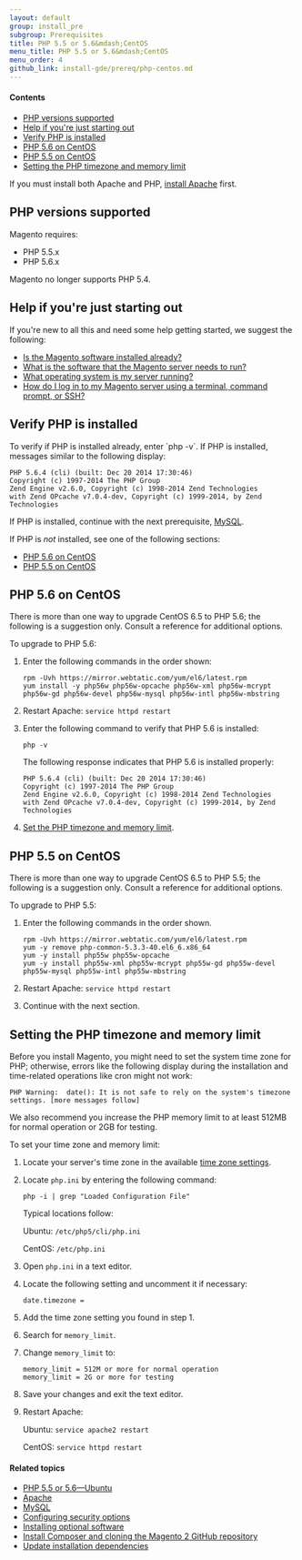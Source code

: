 ```yaml
---
layout: default
group: install_pre
subgroup: Prerequisites
title: PHP 5.5 or 5.6&mdash;CentOS
menu_title: PHP 5.5 or 5.6&mdash;CentOS
menu_order: 4
github_link: install-gde/prereq/php-centos.md
---
```


<!-- This topic is referred to from Magento 2 code! Don't change the URL without informing engineering! -->
<!-- Referring file: README.md owned by core -->


<h4 id="instgde-php-prereq-contents">Contents</h4>

*	<a href="#php-support">PHP versions supported</a>
*	<a href="#php-centos-help-beginner">Help if you're just starting out</a>
*	<a href="#centos-verify-php">Verify PHP is installed</a>
*	<a href="#instgde-prereq-php56-install-centos">PHP 5.6 on CentOS</a>
*	<a href="#instgde-prereq-php55-install-centos">PHP 5.5 on CentOS</a>
*	<a href="#instgde-prereq-timezone">Setting the PHP timezone and memory limit</a>

<div class="bs-callout bs-callout-info" id="info">
<span class="glyphicon-class">
  <p>If you must install both Apache and PHP, <a href="{{ site.gdeurl }}install-gde/prereq/apache.html">install Apache</a> first.</p></span>
</div>

<h2 id="php-support">PHP versions supported</h2>

Magento requires:

*	PHP 5.5.x
*	PHP 5.6.x 

<div class="bs-callout bs-callout-info" id="info">
<span class="glyphicon-class">
  <p>Magento no longer supports PHP 5.4.</p></span>
</div>

<h2 id="php-centos-help-beginner">Help if you're just starting out</h2>
If you're new to all this and need some help getting started, we suggest the following:

*	<a href="{{ site.gdeurl }}install-gde/basics/basics_magento-installed.html">Is the Magento software installed already?</a>
*	<a href="{{ site.gdeurl }}install-gde/basics/basics_software.html">What is the software that the Magento server needs to run?</a>
*	<a href="{{ site.gdeurl }}install-gde/basics/basics_os-version.html">What operating system is my server running?</a>
*	<a href="{{ site.gdeurl }}install-gde/basics/basics_login.html">How do I log in to my Magento server using a terminal, command prompt, or SSH?</a>

<h2 id="centos-verify-php">Verify PHP is installed</h2>
To verify if PHP is installed already, enter `php -v`. If PHP is installed, messages similar to the following display:

	PHP 5.6.4 (cli) (built: Dec 20 2014 17:30:46)
	Copyright (c) 1997-2014 The PHP Group
	Zend Engine v2.6.0, Copyright (c) 1998-2014 Zend Technologies
    with Zend OPcache v7.0.4-dev, Copyright (c) 1999-2014, by Zend Technologies

If PHP is installed, continue with the next prerequisite, <a href="{{ site.gdeurl }}install-gde/prereq/mysql.html">MySQL</a>.

If PHP is *not* installed, see one of the following sections:

*	<a href="#instgde-prereq-php56-install-centos">PHP 5.6 on CentOS</a>
*	<a href="#instgde-prereq-php55-install-centos">PHP 5.5 on CentOS</a>

<h2 id="instgde-prereq-php56-install-centos">PHP 5.6 on CentOS</h2>
There is more than one way to upgrade CentOS 6.5 to PHP 5.6; the following is a suggestion only. Consult a reference for additional options.

To upgrade to PHP 5.6:

1.	Enter the following commands in the order shown:

		rpm -Uvh https://mirror.webtatic.com/yum/el6/latest.rpm
		yum install -y php56w php56w-opcache php56w-xml php56w-mcrypt php56w-gd php56w-devel php56w-mysql php56w-intl php56w-mbstring

2.	Restart Apache: `service httpd restart`

2.	Enter the following command to verify that PHP 5.6 is installed:

		php -v

	The following response indicates that PHP 5.6 is installed properly:

		PHP 5.6.4 (cli) (built: Dec 20 2014 17:30:46)
		Copyright (c) 1997-2014 The PHP Group
		Zend Engine v2.6.0, Copyright (c) 1998-2014 Zend Technologies
    	with Zend OPcache v7.0.4-dev, Copyright (c) 1999-2014, by Zend Technologies

3.	<a href="#instgde-prereq-timezone">Set the PHP timezone and memory limit</a>.

<h2 id="instgde-prereq-php55-install-centos">PHP 5.5 on CentOS</h2>
There is more than one way to upgrade CentOS 6.5 to PHP 5.5; the following is a suggestion only. Consult a reference for additional options.

To upgrade to PHP 5.5:

1.	Enter the following commands in the order shown.

		rpm -Uvh https://mirror.webtatic.com/yum/el6/latest.rpm
		yum -y remove php-common-5.3.3-40.el6_6.x86_64
		yum -y install php55w php55w-opcache
		yum -y install php55w-xml php55w-mcrypt php55w-gd php55w-devel php55w-mysql php55w-intl php55w-mbstring

2.	Restart Apache: `service httpd restart`

3.	Continue with the next section.

<h2 id="instgde-prereq-timezone">Setting the PHP timezone and memory limit</h2>

Before you install Magento, you might need to set the system time zone for PHP; otherwise, errors like the following display during the installation and time-related operations like cron might not work:

	PHP Warning:  date(): It is not safe to rely on the system's timezone settings. [more messages follow]

We also recommend you increase the PHP memory limit to at least 512MB for normal operation or 2GB for testing.

To set your time zone and memory limit:

1.	Locate your server's time zone in the available <a href="http://php.net/manual/en/timezones.php" target="_blank">time zone settings</a>.
2.	Locate `php.ini` by entering the following command:

		php -i | grep "Loaded Configuration File"

	Typical locations follow:

	Ubuntu: `/etc/php5/cli/php.ini`

	CentOS: `/etc/php.ini`

3.	Open `php.ini` in a text editor.

4.	Locate the following setting and uncomment it if necessary:

		date.timezone =

5.	Add the time zone setting you found in step 1.

6.	Search for `memory_limit`.

2.	Change `memory_limit` to:

		memory_limit = 512M or more for normal operation
		memory_limit = 2G or more for testing

3.	Save your changes and exit the text editor.

4.	Restart Apache:

	Ubuntu: `service apache2 restart`

	CentOS: `service httpd restart`


#### Related topics

*	<a href="{{ site.gdeurl }}install-gde/prereq/php-ubuntu.html">PHP 5.5 or 5.6&mdash;Ubuntu</a>
*	<a href="{{ site.gdeurl }}install-gde/prereq/apache.html">Apache</a>
*	<a href="{{ site.gdeurl }}install-gde/prereq/mysql.html">MySQL</a>
*	<a href="{{ site.gdeurl }}install-gde/prereq/security.html">Configuring security options</a>
*	<a href="{{ site.gdeurl }}install-gde/prereq/optional.html">Installing optional software</a>
*	<a href="{{ site.gdeurl }}install-gde/install/composer-clone.html">Install Composer and cloning the Magento 2 GitHub repository</a>
*	<a href="{{ site.gdeurl }}install-gde/install/prepare-install.html">Update installation dependencies</a>